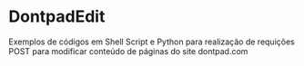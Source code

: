 # DontpadEdit
Exemplos de códigos em Shell Script e Python para realização de requições POST para modificar conteúdo de páginas do site dontpad.com
